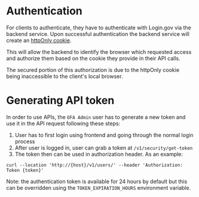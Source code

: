 # Authentication
For clients to authenticate, they have to authenticate with Login.gov via the backend service. Upon successful authentication the backend service will create an [httpOnly cookie](https://owasp.org/www-community/HttpOnly). 

 This will allow the backend to identify the browser which requested access and authorize them based on the cookie they provide in their API calls. 

 The secured portion of this authorization is due to the httpOnly cookie being inaccessible to the client's local browser. 

# Generating API token

In order to use APIs, the `OFA Admin` user has to generate a new token and use it in the API request following these steps:
1. User has to first login using frontend and going through the normal login process
2. After user is logged in, user can grab a token at `/v1/security/get-token`
3. The token then can be used in authorization header. As an example:
   
```curl --location 'http://{host}/v1/users/' --header 'Authorization: Token {token}'```

Note: the authentication token is available for 24 hours by default but this can be overridden using the `TOKEN_EXPIRATION_HOURS` environment variable.  
